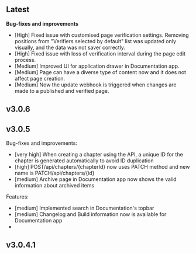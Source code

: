 ## Latest
**Bug-fixes and improvements**

- [High] Fixed issue with customised page verification settings. Removing positions from "Verifiers selected by default" list was updated only visually, and the data was not saver correctly. 
- [High] Fixed issue with loss of verification interval during the page edit process.
- [Medium] Improved UI for application drawer in Documentation app.
- [Medium] Page can have a diverse type of content now and it does not affect page creation.
- [Medium] Now the update webhook is triggered when changes are made to a published and verified page.

## v3.0.6

## v3.0.5

Bug-fixes and improvements:

- [very high] When creating a chapter using the API, a unique ID for the chapter is generated automatically to avoid ID duplication
- [high] POST/api/chapters/{chapterId} now uses PATCH method and new name is PATCH/api/chapters/{id}
- [medium] Archive page in Documentation app now shows the valid information about archived items

Features:

- [medium] Implemented search in Documentation's topbar
- [medium] Changelog and Build information now is available for Documentation app
- 

## v3.0.4.1
